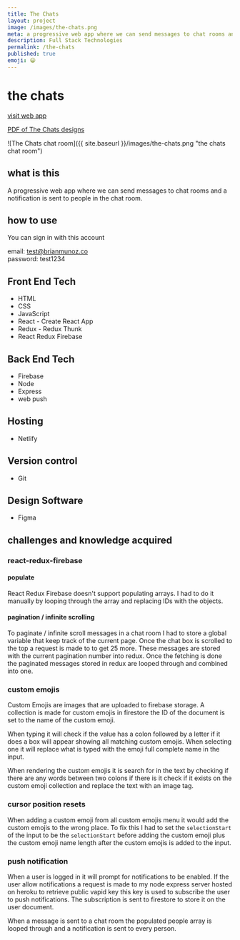 ```yaml
---
title: The Chats
layout: project
image: /images/the-chats.png
meta: a progressive web app where we can send messages to chat rooms and a notification is sent to people in the chat room.
description: Full Stack Technologies
permalink: /the-chats
published: true
emoji: 😀️
---
```


# the chats

<p class="project__intro">
 <a href="https://the-chats.netlify.app/">visit web app</a>
</p>

<p class="project__intro">
 <a href="/pdf/the-chats-designs.pdf">PDF of The Chats designs</a>
</p>

![The Chats chat room]({{ site.baseurl }}/images/the-chats.png "the chats chat room")

## what is this

A progressive web app where we can send messages to chat rooms and a notification is sent to people in the chat room.

## how to use

You can sign in with this account 

email: test@brianmunoz.co   
password: test1234

## Front End Tech

* HTML
* CSS
* JavaScript 
* React - Create React App
* Redux - Redux Thunk
* React Redux Firebase

## Back End Tech

* Firebase
* Node
* Express
* web push

## Hosting

* Netlify

## Version control

* Git

## Design Software

* Figma

## challenges and knowledge acquired

### react-redux-firebase

#### populate

React Redux Firebase doesn't support populating arrays. I had to do it manually by looping through the array and replacing IDs with the objects.

#### pagination / infinite scrolling

To paginate / infinite scroll messages in a chat room I had to store a global variable that keep track of the current page. Once the chat box is scrolled to the top a request is made to to get 25 more. These messages are stored with the current pagination number into redux. Once the fetching is done the paginated messages stored in redux are looped through and combined into one.

### custom emojis

Custom Emojis are images that are uploaded to firebase storage. A collection is made for custom emojis in firestore the ID of the document is set to the name of the custom emoji. 

When typing it will check if the value has a colon followed by a letter if it does a box will appear showing all matching custom emojis. When selecting one it will replace what is typed with the emoji full complete name in the input.

When rendering the custom emojis it is search for in the text by checking if there are any words between two colons if there is it check if it exists on the custom emoji collection and replace the text with an image tag. 

### cursor position resets 

When adding a custom emoji from all custom emojis menu it would add the custom emojis to the wrong place. To fix this I had to set the `selectionStart` of the input to be the `selectionStart` before adding the custom emoji plus the custom emoji name length after the custom emojis is added to the input.

### push notification

When a user is logged in it will prompt for notifications to be enabled. If the user allow notifications a request is made to my node express server hosted on heroku to retrieve public vapid key this key is used to subscribe the user to push notifications. The subscription is sent to firestore to store it on the user document.

When a message is sent to a chat room the populated people array is looped through and a notification is sent to every person.